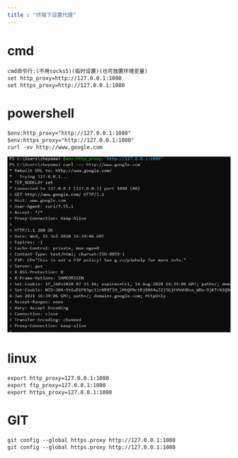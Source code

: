 ```yaml
---
title : "终端下设置代理"
---
```


# cmd

```
cmd命令行:(不用socks5)(临时设置)(也可放置环境变量)
set http_proxy=http://127.0.0.1:1080
set https_proxy=http://127.0.0.1:1080

```



# powershell

```
$env:http_proxy="http://127.0.0.1:1080"
$env:https_proxy="http://127.0.0.1:1080"
curl -vv http://www.google.com
```

![image-20200716004313442](../../assets/images/2020-07-13-cons/image-20200716004313442.png)



# linux

```
export http_proxy=127.0.0.1:1080
export ftp_proxy=127.0.0.1:1080
export https_proxy=127.0.0.1:1080
```



# GIT

```
git config --global https.proxy http://127.0.0.1:1080
git config --global https.proxy http://127.0.0.1:1080
```


